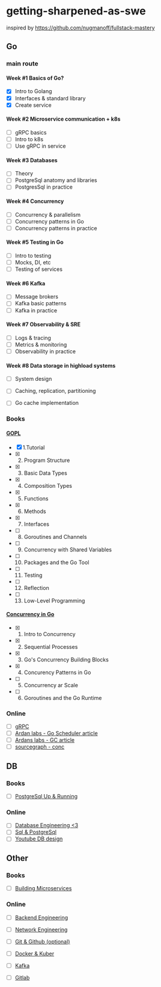 # getting-sharpened-as-swe
inspired by https://github.com/nugmanoff/fullstack-mastery

## Go

### main route

#### Week #1 Basics of Go?
- [x] Intro to Golang
- [x] Interfaces & standard library
- [x] Create service

#### Week #2 Microservice communication + k8s
- [ ] gRPC basics
- [ ] Intro to k8s
- [ ] Use gRPC in service

#### Week #3 Databases
- [ ] Theory
- [ ] PostgreSql anatomy and libraries
- [ ] PostgresSql in practice

#### Week #4 Concurrency
- [ ] Concurrency & parallelism
- [ ] Concurrency patterns in Go
- [ ] Concurrency patterns in practice

#### Week #5 Testing in Go
- [ ] Intro to testing
- [ ] Mocks, DI, etc
- [ ] Testing of services

#### Week #6 Kafka
- [ ] Message brokers
- [ ] Kafka basic patterns
- [ ] Kafka in practice

#### Week #7 Observability & SRE
- [ ] Logs & tracing
- [ ] Metrics & monitoring
- [ ] Observability in practice

#### Week #8 Data storage in highload systems
- [ ] System design
- [ ] Caching, replication, partitioning
- [ ] Go cache implementation


### Books
#### [GOPL](https://www.amazon.com/Programming-Language-Addison-Wesley-Professional-Computing/dp/0134190440)
- [x] 1.Tutorial
- [x] 2. Program Structure
- [x] 3. Basic Data Types
- [x] 4. Composition Types
- [x] 5. Functions
- [x] 6. Methods
- [x] 7. Interfaces
- [ ] 8. Goroutines and Channels
- [ ] 9. Concurrency with Shared Variables
- [ ] 10. Packages and the Go Tool
- [ ] 11. Testing
- [ ] 12. Reflection
- [ ] 13. Low-Level Programming
#### [Concurrency in Go](https://www.amazon.com/Concurrency-Go-Tools-Techniques-Developers/dp/1491941197)
- [x] 1. Intro to Concurrency
- [x] 2. Sequential Processes
- [x] 3. Go's Concurrency Building Blocks
- [x] 4. Concurency Patterns in Go
- [ ] 5. Concurrency ar Scale
- [ ] 6. Goroutines and the Go Runtime

### Online
- [ ] [gRPC](https://www.udemy.com/course/grpc-golang/)
- [ ] [Ardan labs - Go Scheduler article](https://www.ardanlabs.com/blog/2018/08/scheduling-in-go-part1.html)
- [ ] [Ardans labs - GC article](https://www.ardanlabs.com/blog/2018/12/garbage-collection-in-go-part1-semantics.html)
- [ ] [sourcegraph - conc](https://about.sourcegraph.com/blog/building-conc-better-structured-concurrency-for-go)

## DB
### Books
- [ ] [PostgreSql Up & Running](https://www.amazon.com/PostgreSQL-Running-Practical-Advanced-Database/dp/1491963417)

### Online
- [ ] [Database Engineering <3](https://www.udemy.com/course/database-engines-crash-course/)
- [ ] [Sql & PostgreSql](https://www.udemy.com/course/sql-and-postgresql/)
- [ ] [Youtube DB design](https://www.youtube.com/watch?v=ztHopE5Wnpc&t=1s&ab_channel=freeCodeCamp.org)

## Other
### Books
- [ ] [Building Microservices](https://www.amazon.com/Building-Microservices-Designing-Fine-Grained-Systems/dp/1492034029/)

### Online
- [ ] [Backend Engineering](https://www.udemy.com/course/fundamentals-of-backend-communications-and-protocols/)
- [ ] [Network Engineering](https://www.udemy.com/course/fundamentals-of-networking-for-effective-backend-design/)
- [ ] [Git & Github (optional)](https://www.udemy.com/course/git-and-github-bootcamp/)
- [ ] [Docker & Kuber](https://www.udemy.com/course/docker-and-kubernetes-the-complete-guide/)
- [ ] [Kafka](https://www.udemy.com/course/docker-and-kubernetes-the-complete-guide/)
- [ ] [Gitlab](https://www.udemy.com/course/gitlab-ci-pipelines-ci-cd-and-devops-for-beginners/)

















